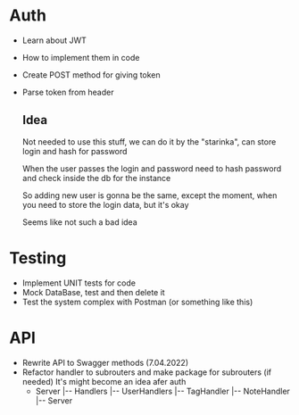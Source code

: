 # Auth
  - Learn about JWT
  - How to implement them in code
  - Create POST method for giving token
  - Parse token from header

    ## Idea
    Not needed to use this stuff, we can do it by the "starinka", can store login and hash for password
    
    When the user passes the login and password need to hash password and check inside the db for the instance
    
    So adding new user is gonna be the same, except the moment, when you need to store the login data, but it's okay

    Seems like not such a bad idea

# Testing
  - Implement UNIT tests for code
  - Mock DataBase, test and then delete it
  - Test the system complex with Postman (or something like this)

# API
  - Rewrite API to Swagger methods (7.04.2022)
  - Refactor handler to subrouters and make package for subrouters (if needed)
    It's might become an idea afer auth
    * Server
      |-- Handlers
          |-- UserHandlers
          |-- TagHandler
          |-- NoteHandler
      |-- Server
